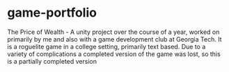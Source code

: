 # game-portfolio
The Price of Wealth - A unity project over the course of a year, worked on primarily by me and also with a game development club at Georgia Tech.
It is a roguelite game in a college setting, primarily text based. Due to a variety of complications a completed version of the game was lost, so this is a partially completed version
